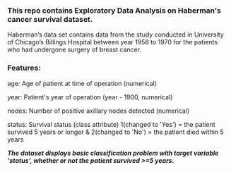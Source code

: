 ### This repo contains Exploratory Data Analysis on Haberman's cancer survival dataset.

Haberman’s data set contains data from the study conducted in University of Chicago’s Billings Hospital between year 1958 to 1970 for the patients who had undergone surgery of breast cancer.

### **Features:**

age: Age of patient at time of operation (numerical)

year: Patient's year of operation (year - 1900, numerical)

nodes: Number of positive axillary nodes detected (numerical)

status: Survival status (class attribute) 1(changed to 'Yes') = the patient survived 5 years or longer & 2(changed to 'No') = the patient died within 5 years



***The dataset displays basic classification problem with target variable 'status', whether or not the patient survived >=5 years.***
